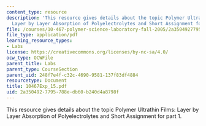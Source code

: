 ```yaml
---
content_type: resource
description: 'This resource gives details about the topic Polymer Ultrathin Films:
  Layer by Layer Absorption of Polyelectrolytes and Short Assignment for part 1.'
file: /courses/10-467-polymer-science-laboratory-fall-2005/2a3504927795788edb60b240d4a8798f_10467Exp_15.pdf
file_type: application/pdf
learning_resource_types:
- Labs
license: https://creativecommons.org/licenses/by-nc-sa/4.0/
ocw_type: OCWFile
parent_title: Labs
parent_type: CourseSection
parent_uid: 248f7e4f-c32c-4690-9581-137f83df4884
resourcetype: Document
title: 10467Exp_15.pdf
uid: 2a350492-7795-788e-db60-b240d4a8798f
---
```

This resource gives details about the topic Polymer Ultrathin Films: Layer by Layer Absorption of Polyelectrolytes and Short Assignment for part 1.